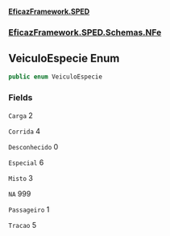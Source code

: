 #### [EficazFramework.SPED](EficazFrameworkSPED.md 'EficazFramework SPED')
### [EficazFramework.SPED.Schemas.NFe](EficazFramework.SPED.Schemas.NFe.md 'EficazFramework.SPED.Schemas.NFe')

## VeiculoEspecie Enum

```csharp
public enum VeiculoEspecie
```
### Fields

<a name='EficazFramework.SPED.Schemas.NFe.VeiculoEspecie.Carga'></a>

`Carga` 2

<a name='EficazFramework.SPED.Schemas.NFe.VeiculoEspecie.Corrida'></a>

`Corrida` 4

<a name='EficazFramework.SPED.Schemas.NFe.VeiculoEspecie.Desconhecido'></a>

`Desconhecido` 0

<a name='EficazFramework.SPED.Schemas.NFe.VeiculoEspecie.Especial'></a>

`Especial` 6

<a name='EficazFramework.SPED.Schemas.NFe.VeiculoEspecie.Misto'></a>

`Misto` 3

<a name='EficazFramework.SPED.Schemas.NFe.VeiculoEspecie.NA'></a>

`NA` 999

<a name='EficazFramework.SPED.Schemas.NFe.VeiculoEspecie.Passageiro'></a>

`Passageiro` 1

<a name='EficazFramework.SPED.Schemas.NFe.VeiculoEspecie.Tracao'></a>

`Tracao` 5